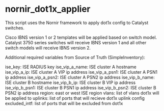 # nornir_dot1x_applier

This script uses the Nornir framework to apply dot1x config to Catalyst switches.

Cisco IBNS version 1 or 2 templates will be applied based on switch model. 
Catalyst 3750 series switches will receive IBNS version 1 and all other 
switch models will receive IBNS version 2. 

Additional required variables from Source of Truth (SimpleInventory):

ise_key:            ISE RADIUS key
ise_vip_a_name:     ISE cluster A hostname
ise_vip_a_ip:       ISE cluster A VIP ip address
ise_vip_a_psn1:     ISE cluster A PSN1 ip address
ise_vip_a_psn2:     ISE cluster A PSN2 ip address
ise_vip_b_name:     ISE cluster B hostname
ise_vip_b_ip:       ISE cluster B VIP ip address
ise_vip_b_psn1:     ISE cluster B PSN1 ip address
ise_vip_b_psn2:     ISE cluster B PSN2 ip address
region:             east or west ISE region
vlans:              list of vlans dot1x will be applied to
uplinks:            list of ports that will recieve dot1x uplink config
excluded_intf:      list of ports that will be excluded from dot1x 
